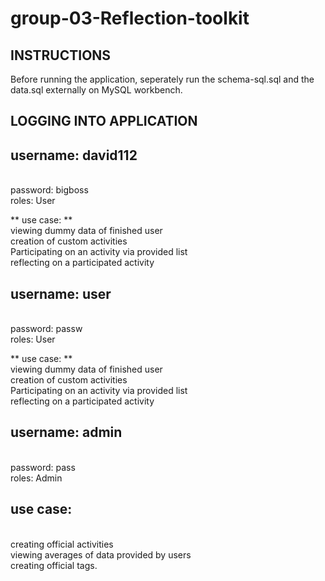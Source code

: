 # group-03-Reflection-toolkit #

## INSTRUCTIONS ##
Before running the application, seperately run the schema-sql.sql and the data.sql externally on MySQL workbench.

## LOGGING INTO APPLICATION ##
## username: david112
<br/>password: bigboss
<br/>roles: User

** use case: **
<br/>viewing dummy data of finished user
<br/>creation of custom activities 
<br/>Participating on an activity via provided list
<br/>reflecting on a participated activity

## username: user
<br/>password: passw
<br/>roles: User

** use case: **
<br/>viewing dummy data of finished user
<br/>creation of custom activities 
<br/>Participating on an activity via provided list
<br/>reflecting on a participated activity

## username: admin
<br/>password: pass
<br/>roles: Admin

## use case:  ##
<br/>creating official activities
<br/>viewing averages of data provided by users
<br/>creating official tags.

